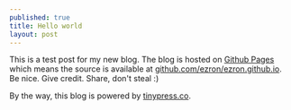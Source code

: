 ```yaml
---
published: true
title: Hello world
layout: post
---
```

This is a test post for my new blog. The blog is hosted on [Github Pages](http://pages.github.com/) which means the source is available at [github.com/ezron/ezron.github.io](http://github.com/ezron/ezron.github.io). Be nice. Give credit. Share, don't steal :)

By the way, this blog is powered by [tinypress.co](https://tinypress.co).